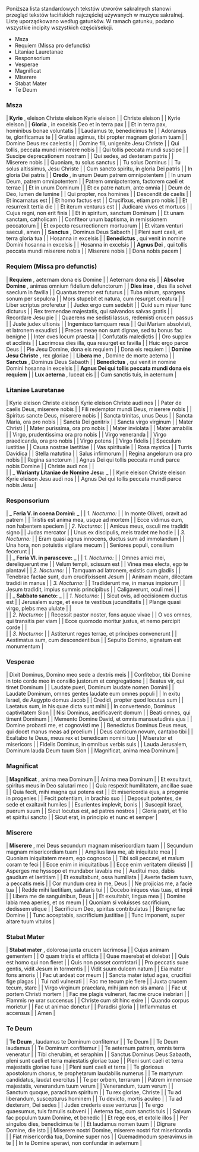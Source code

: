 Poniższa lista standardowych tekstów utworów sakralnych stanowi przegląd tekstów łacińskich najczęściej używanych w muzyce sakralnej. Listę uporządkowano według gatunków. W ramach gatunku, podano wszystkie incipity wszystkich części/sekcji. 
- Msza
- Requiem (Missa pro defunctis)
- Litaniae Lauretanae
- Responsorium
- Vesperae
- Magnificat
- Miserere
- Stabat Mater
- Te Deum  

### Msza

| **Kyrie** , eleison Christe eleison Kyrie eleison |
| Christe eleison |
| Kyrie eleison |
| **Gloria** , in excelsis Deo et in terra pax |
| Et in terra pax, hominibus bonae voluntatis |
| Laudamus te, benedicimus te |
| Adoramus te, glorificamus te |
| Gratias agimus, tibi propter magnam gloriam tuam |
| Domine Deus rex caelestis |
| Domine fili, unigenite Jesu Christe |
| Qui tollis, peccata mundi miserere nobis |
| Qui tollis peccata mundi suscipe |
| Suscipe deprecationem nostram |
| Qui sedes, ad dexteram patris |
| Miserere nobis |
| Quoniam, tu solus sanctus |
| Tu solus Dominus |
| Tu solus altissimus, Jesu Christe |
| Cum sancto spiritu, in gloria Dei patris |
| In gloria Dei patris |
| **Credo** , in unum Deum patrem omnipotentem |
| In unum Deum, patrem omnipotentem |
| Patrem omnipotentem, factorem caeli et terrae |
| Et in unum Dominum |
| Et ex patre natum, ante omnia |
| Deum de Deo, lumen de lumine |
| Qui propter, nos homines |
| Descendit de caelis |
| Et incarnatus est |
| Et homo factus est |
| Crucifixus, etiam pro nobis |
| Et resurrexit tertia die |
| Et iterum venturus est |
| Judicare vivos et mortuos |
| Cujus regni, non erit finis |
| Et in spiritum, sanctum Dominum |
| Et unam sanctam, catholicam |
| Confiteor unum baptisma, in remissionem peccatorum |
| Et expecto resurrectionem mortuorum |
| Et vitam venturi saeculi, amen |
| **Sanctus** , Dominus Deus Sabaoth |
| Pleni sunt caeli, et terra gloria tua |
| Hosanna in excelsis |
| **Benedictus** , qui venit in nomine Domini hosanna in excelsis |
| Hosanna in excelsis |
| **Agnus Dei** , qui tollis peccata mundi miserere nobis |
| Miserere nobis |
| Dona nobis pacem |

### Requiem (Missa pro defunctis)

| **Requiem** , aeternam dona eis Domine |
| Aeternam dona eis |
| **Absolve Domine** , animas omnium fidelium defunctorum |
| **Dies irae** , dies illa solvet saeclum in favilla |
| Quantus tremor est futurus |
| Tuba mirum, spargens sonum per sepulcra |
| Mors stupebit et natura, cum resurget creatura |
| Liber scriptus proferetur |
| Judex ergo cum sedebit |
| Quid sum miser tunc dicturus |
| Rex tremendae majestatis, qui salvandos salvas gratis |
| Recordare Jesu pie |
| Quaerens me sedisti lassus, redemisti crucem passus |
| Juste judex ultionis |
| Ingemisco tamquam reus |
| Qui Mariam absolvisti, et latronem exaudisti |
| Preces meae non sunt dignae, sed tu bonus fac benigne |
| Inter oves locum praesta |
| Confutatis maledictis |
| Oro supplex et acclinis |
| Lacrimosa dies illa, qua resurget ex favilla |
| Huic ergo parce Deus |
| Pie Jesu Domine, dona eis requiem |
| Dona eis requiem |
| **Domine Jesu Christe** , rex gloriae |
| **Libera me** , Domine de morte aeterna |
| **Sanctus** , Dominus Deus Sabaoth |
| **Benedictus** , qui venit in nomine Domini hosanna in excelsis |
| **Agnus Dei qui tollis peccata mundi dona eis requiem** |
| **Lux aeterna** , luceat eis |
| Cum sanctis tuis, in aeternum |

### Litaniae Lauretanae

| Kyrie eleison Christe eleison Kyrie eleison Christe audi nos |
| Pater de caelis Deus, miserere nobis |
| Fili redemptor mundi Deus, miserere nobis |
| Spiritus sancte Deus, miserere nobis |
| Sancta trinitas, unus Deus |
| Sancta Maria, ora pro nobis |
| Sancta Dei genitrix |
| Sancta virgo virginum |
| Mater Christi |
| Mater purissima, ora pro nobis |
| Mater inviolata |
| Mater amabilis |
| Virgo, prudentissima ora pro nobis |
| Virgo veneranda |
| Virgo praedicanda, ora pro nobis |
| Virgo potens |
| Virgo fidelis |
| Speculum iustitiae |
| Causa nostrae laetitiae |
| Vas spirituale |
| Rosa mystica |
| Turris Davidica |
| Stella matutina |
| Salus infirmorum |
| Regina angelorum ora pro nobis |
| Regina sanctorum |
| Agnus Dei qui tollis peccata mundi parce nobis Domine |
| Christe audi nos |
|   
 |
| _ **Warianty Litaniae de Nomine Jesu:** _ |
| Kyrie eleison Christe eleison Kyrie eleison Jesu audi nos |
| Agnus Dei qui tollis peccata mundi parce nobis Jesu |

### Responsorium

| _ **Feria V. in coena Domini:** _  |
| _1. Nocturno:_ |
| In monte Oliveti, oravit ad patrem |
| Tristis est anima mea, usque ad mortem |
| Ecce vidimus eum, non habentem speciem |
| _2. Nocturno:_ |
| Amicus meus, osculi me tradidit signo |
| Judas mercator |
| Unus ex discipulis, meis tradet me hodie |
| _3. Nocturno:_ |
| Eram quasi agnus innocens, ductus sum ad immolandum |
| Una hora, non potuistis vigilare mecum |
| Seniores populi, consilium fecerunt |
|   
 |
| _ **Feria VI. in parasceve:** _ |
| _1. Nocturno:_ |
| Omnes amici mei, dereliquerunt me |
| Velum templi, scissum est |
| Vinea mea electa, ego te plantavi |
| _2. Nocturno:_ |
| Tamquam ad latronem, existis cum gladiis |
| Tenebrae factae sunt, dum crucifixissent Jesum |
| Animam meam, dilectam tradidi in manus |
| _3. Nocturno:_ |
| Tradiderunt me, in manus impiorum |
| Jesum tradidit, impius summis principibus |
| Caligaverunt, oculi mei |
|   
 |
| _ **Sabbato sancto:** _ |
| _1. Nocturno:_ |
| Sicut ovis, ad occisionem ductus est |
| Jerusalem surge, et exue te vestibus jucunditatis |
| Plange quasi virgo, plebs mea ululate |
|   
 |
| _2. Nocturno:_ |
| Recessit pastor noster, fons aquae vivae |
| O vos omnes, qui transitis per viam |
| Ecce quomodo moritur justus, et nemo percipit corde |
|   
 |
| _3. Nocturno:_ |
| Astiterunt reges terrae, et principes convenerunt |
| Aestimatus sum, cum descendentibus |
| Sepulto Domino, signatum est monumentum |

### Vesperae

| Dixit Dominus, Domino meo sede a dextris meis |
| Confitebor, tibi Domine in toto corde meo in consilio justorum et congregatione |
| Beatus vir, qui timet Dominum |
| Laudate pueri, Dominum laudate nomen Domini |
| Laudate Dominum, omnes gentes laudate eum omnes populi |
| In exitu Israel, de Aegypto domus Jacob |
| Credidi, propter quod locutus sum |
| Laetatus sum, in his quae dicta sunt mihi |
| In convertendo, Dominus captivitatem Sion |
| Nisi Dominus, aedificaverit domum |
| Beati omnes, qui timent Dominum |
| Memento Domine David, et omnis mansuetudinis ejus |
| Domine probasti me, et cognovisti me |
| Benedictus Dominus Deus meus, qui docet manus meas ad proelium |
| Deus canticum novum, cantabo tibi |
| Exaltabo te Deus, meus rex et benedicam nomini tuo |
| Miserator et misericors |
| Fidelis Dominus, in omnibus verbis suis |
| Lauda Jerusalem, Dominum lauda Deum tuum Sion |
| Magnificat, anima mea Dominum |

### Magnificat

| **Magnificat** , anima mea Dominum |
| Anima mea Dominum |
| Et exsultavit, spiritus meus in Deo salutari meo |
| Quia respexit humilitatem, ancillae suae |
| Quia fecit, mihi magna qui potens est |
| Et misericordia ejus, a progenie in progenies |
| Fecit potentiam, in brachio suo |
| Deposuit potentes, de sede et exaltavit humiles |
| Esurientes implevit, bonis |
| Suscepit Israel, puerum suum |
| Sicut locutus est, ad patres nostros |
| Gloria patri, et filio et spiritui sancto |
| Sicut erat, in principio et nunc et semper |

### Miserere

| **Miserere** , mei Deus secundum magnam misericordiam tuam |
| Secundum magnam misericordiam tuam |
| Amplius lava me, ab iniquitate mea |
| Quoniam iniquitatem meam, ego cognosco |
| Tibi soli peccavi, et malum coram te feci |
| Ecce enim in iniquitatibus |
| Ecce enim veritatem dilexisti |
| Asperges me hyssopo et mundabor lavabis me |
| Auditui meo, dabis gaudium et laetitiam |
| Et exsultabunt, ossa humiliata |
| Averte faciem tuam, a peccatis meis |
| Cor mundum crea in me, Deus |
| Ne projicias me, a facie tua |
| Redde mihi laetitiam, salutaris tui |
| Docebo iniquos vias tuas, et impii |
| Libera me de sanguinibus, Deus |
| Et exsultabit, lingua mea |
| Domine labia mea aperies, et os meum |
| Quoniam si voluisses sacrificium, dedissem utique |
| Sacrificium Deo, spiritus contribulatus |
| Benigne fac Domine |
| Tunc acceptabis, sacrificium justitiae |
| Tunc imponent, super altare tuum vitulos |

### Stabat Mater

| **Stabat mater** , dolorosa juxta crucem lacrimosa |
| Cujus animam gementem |
| O quam tristis et afflicta |
| Quae maerebat et dolebat |
| Quis est homo qui non fleret |
| Quis non posset contristari |
| Pro peccatis suae gentis, vidit Jesum in tormentis |
| Vidit suum dulcem natum |
| Eia mater fons amoris |
| Fac ut ardeat cor meum |
| Sancta mater istud agas, crucifixi fige plagas |
| Tui nati vulnerati |
| Fac me tecum pie flere |
| Juxta crucem tecum, stare |
| Virgo virginum praeclara, mihi jam non sis amara |
| Fac ut portem Christi mortem |
| Fac me plagis vulnerari, fac me cruce inebriari |
| Flammis ne urar succensus |
| Christe cum sit hinc exire |
| Quando corpus morietur |
| Fac ut animae donetur |
| Paradisi gloria |
| Inflammatus et accensus |
| Amen |

### Te Deum

| **Te Deum** , laudamus te Dominum confitemur |
| Te Deum |
| Te Deum laudamus |
| Te Dominum confitemur |
| Te aeternum patrem, omnis terra veneratur |
| Tibi cherubim, et seraphim |
| Sanctus Dominus Deus Sabaoth, pleni sunt caeli et terra maiestatis gloriae tuae |
| Pleni sunt caeli et terra majestatis gloriae tuae |
| Pleni sunt caeli et terra |
| Te gloriosus apostolorum chorus, te prophetarum laudabilis numerus |
| Te martyrum candidatus, laudat exercitus |
| Te per orbem, terrarum |
| Patrem immensae majestatis, venerandum tuum verum |
| Venerandum, tuum verum |
| Sanctum quoque, paraclitum spiritum |
| Tu rex gloriae, Christe |
| Tu ad liberandum, suscepturus hominem |
| Tu devicto, mortis aculeo |
| Tu ad dexteram, Dei sedes |
| Judex crederis esse venturus |
| Te ergo quaesumus, tuis famulis subveni |
| Aeterna fac, cum sanctis tuis |
| Salvum fac populum tuum Domine, et benedic |
| Et rege eos, et extolle illos |
| Per singulos dies, benedicimus te |
| Et laudamus nomen tuum |
| Dignare Domine, die isto |
| Miserere nostri Domine, miserere nostri fiat misericordia |
| Fiat misericordia tua, Domine super nos |
| Quemadmodum speravimus in te |
| In te Domine speravi, non confundar in aeternum |